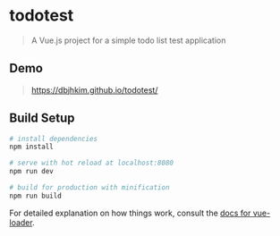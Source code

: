 # todotest

> A Vue.js project for a simple todo list test application


## Demo

> https://dbjhkim.github.io/todotest/


## Build Setup

``` bash
# install dependencies
npm install

# serve with hot reload at localhost:8080
npm run dev

# build for production with minification
npm run build
```

For detailed explanation on how things work, consult the [docs for vue-loader](http://vuejs.github.io/vue-loader).

